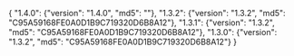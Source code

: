 {
  "1.4.0": {"version": "1.4.0", "md5": ""},
  "1.3.2": {"version": "1.3.2", "md5": "C95A59168FE0A0D1B9C719320D6B8A12"},
  "1.3.1": {"version": "1.3.2", "md5": "C95A59168FE0A0D1B9C719320D6B8A12"},
  "1.3.0": {"version": "1.3.2", "md5": "C95A59168FE0A0D1B9C719320D6B8A12"}
}
